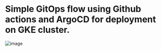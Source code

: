# Simple GitOps flow using Github actions and ArgoCD for deployment on GKE cluster.

![image](https://user-images.githubusercontent.com/92205137/147847331-029b9620-59cb-42da-b4e5-83f87c6a3b71.png)

